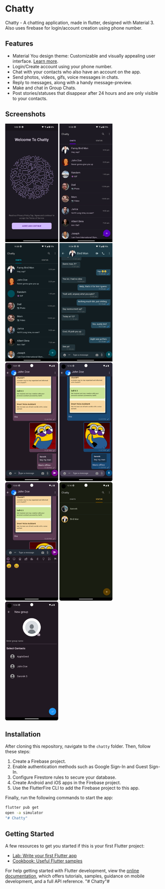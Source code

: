 # Chatty

Chatty - A chatting application, made in flutter, designed with Material 3. Also uses firebase for login/account creation using phone number.

## Features

- Material You design theme: Customizable and visually appealing user interface. [Learn more](https://m3.material.io/).
- Login/Create account using your phone number.
- Chat with your contacts who also have an account on the app.
- Send photos, videos, gifs, voice messages in chats.
- Reply to messages, along with a handy message-preview.
- Make and chat in Group Chats.
- Post stories/statuses that disappear after 24 hours and are only visible to your contacts.

## Screenshots

<img src="screenshots/1.jpg" width="170" alt="Screenshot 1"> <img src="screenshots/2.jpg" width="170" alt="Screenshot 2"> <img src="screenshots/3.jpg" width="170" alt="Screenshot 3"> <img src="screenshots/4.jpg" width="170" alt="Screenshot 4"> <br>
<img src="screenshots/5.png" width="170" alt="Screenshot 5"> <img src="screenshots/6.png" width="170" alt="Screenshot 6"> <img src="screenshots/7.png" width="170" alt="Screenshot 7"> <img src="screenshots/8.png" width="170" alt="Screenshot 8"> <img src="screenshots/9.png" width="170" alt="Screenshot 9">

## Installation

After cloning this repository, navigate to the `chatty` folder. Then, follow these steps:

1. Create a Firebase project.
2. Enable authentication methods such as Google Sign-In and Guest Sign-In.
3. Configure Firestore rules to secure your database.
4. Create Android and iOS apps in the Firebase project.
5. Use the FlutterFire CLI to add the Firebase project to this app.

Finally, run the following commands to start the app:

```bash
flutter pub get
open -a simulator
"# Chatty" 

```
## Getting Started

A few resources to get you started if this is your first Flutter project:

- [Lab: Write your first Flutter app](https://docs.flutter.dev/get-started/codelab)
- [Cookbook: Useful Flutter samples](https://docs.flutter.dev/cookbook)

For help getting started with Flutter development, view the
[online documentation](https://docs.flutter.dev/), which offers tutorials,
samples, guidance on mobile development, and a full API reference.
"# Chatty"#
